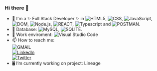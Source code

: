 ### Hi there 👋

<!--
**JuanGarridoTroche/JuanGarridoTroche** is a ✨ _special_ ✨ repository because its `README.md` (this file) appears on your GitHub profile.

Here are some ideas to get you started:
- 🌱 I'm currently learning ![Typescript](https://img.shields.io/badge/Typescript-2F74C0?style=plastic&logo=typescript&logoColor=white).

-->

- 🔭 I'm a ✨ Full Stack Developer ✨ in ![HTML5](https://img.shields.io/badge/HTML5-E34F26?style=plastic&logo=html5&logoColor=white), ![CSS](https://img.shields.io/badge/CSS3-1572B6?style=plastic&logo=css3&logoColor=white), ![JavaScript](https://img.shields.io/badge/JavaScript-F7DF1E?style=plastic&logo=javascript&logoColor=black), ![DOM](https://img.shields.io/badge/DOM-20232A?style=plastic&logo=dom&logoColor=61DAFB), ![Node.js](https://img.shields.io/badge/Node.js-43853D?style=plastic&logo=node.js&logoColor=white), ![REACT](https://img.shields.io/badge/React-20232A?style=plastic&logo=react&logoColor=61DAFB), ![Typescript](https://img.shields.io/badge/Typescript-2F74C0?style=plastic&logo=typescript&logoColor=white) and ![POSTMAN](https://img.shields.io/badge/Postman-EF5B25?style=plastic&logo=postman&logoColor=black). 
- 🛅 Database: ![MySQL](https://img.shields.io/badge/MySQL-005C84?style=plastic&logo=mysql&logoColor=white), ![SQLITE](https://img.shields.io/badge/SQLite-07405E?style=plastic&logo=sqlite&logoColor=white).
- 🧩 Work enviroment: ![Visual Studio Code](https://img.shields.io/badge/Visual_Studio_Code-0078D4?style=plastic&logo=visual%20studio%20code&logoColor=white)
- 📫 How to reach me: <br/>
  ![GMAIL](https://img.shields.io/badge/Email-j.garridogroche@gmail.com-BB001B?style=for-the-badge&logo=gmail&logoColor=BB001B)<br/>
  [![LinkedIn](https://img.shields.io/badge/LinkedIn-JGarridoTroche-0077B5?style=for-the-badge&logo=LinkedIn&logoColor=0077B5)](https://www.linkedin.com/in/jgarridotroche/)<br/>
  [![Twitter](https://img.shields.io/badge/Twitter-@grddev-1DA1F2?style=for-the-badge&logo=twitter&logoColor=1DA1F2)](https://twitter.com/grddev)<br/>
- 🖥️ I’m currently working on project: Lineage

<!--
- 🔭 I’m currently working on ...
- 🌱 I’m currently learning ...
- 👯 I’m looking to collaborate on ...
- 🤔 I’m looking for help with ...
- 💬 Ask me about ...
- 📫 How to reach me: ...
- 😄 Pronouns: ...
- ⚡ Fun fact: ...
🛅🎨🎖️🧩🔔🔐🗝️🔑🧱💊🛡️☎️📱📳🪪💻🖥️⌨️🖱️💾💽🧮📡🔎💡📗💰🪙📫📌📍⏰⏳🌐

-->
